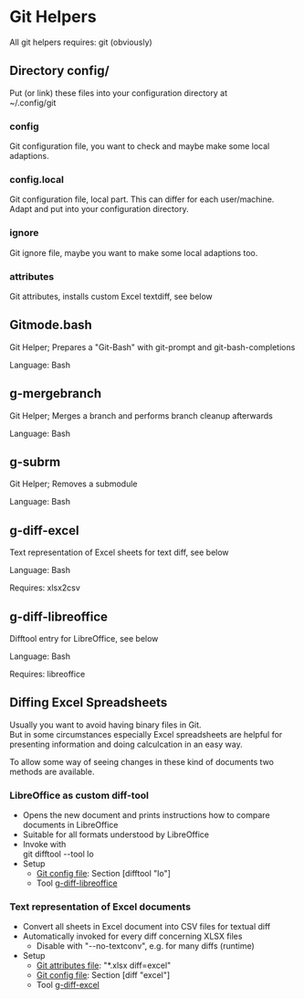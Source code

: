 Git Helpers
===========

All git helpers requires: git (obviously)


Directory config/
-----------------
Put (or link) these files into your configuration directory at  
~/.config/git


### config
Git configuration file,
you want to check and maybe make some local adaptions.


### config.local
Git configuration file, local part. This can differ for each user/machine.  
Adapt and put into your configuration directory.


### ignore
Git ignore file,
maybe you want to make some local adaptions too.

### attributes
Git attributes, installs custom Excel textdiff, see below


Gitmode.bash
------------
Git Helper; Prepares a "Git-Bash" with git-prompt and git-bash-completions

Language: Bash


g-mergebranch
-------------
Git Helper; Merges a branch and performs branch cleanup afterwards

Language: Bash


g-subrm
-------
Git Helper; Removes a submodule

Language: Bash


g-diff-excel
------------
Text representation of Excel sheets for text diff, see below

Language: Bash

Requires: xlsx2csv


g-diff-libreoffice
-------------------
Difftool entry for LibreOffice, see below

Language: Bash

Requires: libreoffice


Diffing Excel Spreadsheets
--------------------------
Usually you want to avoid having binary files in Git.  
But in some circumstances especially Excel spreadsheets are
helpful for presenting information and doing calculcation in an easy way.

To allow some way of seeing changes in these kind of documents two methods are available.

### LibreOffice as custom diff-tool
- Opens the new document and prints instructions how to compare documents in LibreOffice
- Suitable for all formats understood by LibreOffice
- Invoke with  
  git difftool --tool lo
- Setup
  - [Git config file](config/config): Section [difftool "lo"]
  - Tool [g-diff-libreoffice](#g-diff-libreoffice)

### Text representation of Excel documents
- Convert all sheets in Excel document into CSV files for textual diff
- Automatically invoked for every diff concerning XLSX files
  - Disable with "--no-textconv", e.g. for many diffs (runtime)
- Setup
  - [Git attributes file](config/attributes): "*.xlsx   diff=excel"
  - [Git config file](config/config): Section [diff "excel"]
  - Tool [g-diff-excel](#g-diff-excel)
